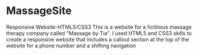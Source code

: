 # MassageSite
Responsive Website-HTML5/CSS3
This is a website for a fictitious massage therapy company called "Massage by Tia". 
I used HTML5 and CSS3 skills to create a responsive website that 
includes a callout section at the top of the website for a phone number and a shifting navigation

